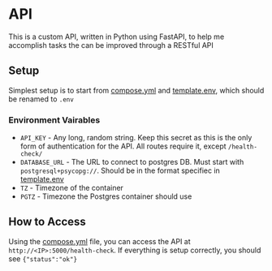 # API
This is a custom API, written in Python using FastAPI, to help me accomplish tasks the can be improved through a RESTful API

## Setup
Simplest setup is to start from [compose.yml](https://github.com/jnstockley/api/blob/dev/compose.yml) and [template.env](https://github.com/jnstockley/api/blob/dev/template.env), which should be renamed to `.env`

### Environment Vairables
- `API_KEY` - Any long, random string. Keep this secret as this is the only form of authentication for the API. All routes require it, except `/health-check/`
- `DATABASE_URL` - The URL to connect to postgres DB. Must start with `postgresql+psycopg://`. Should be in the format specifiec in [template.env](https://github.com/jnstockley/api/blob/dev/template.env)
- `TZ` - Timezone of the container
- `PGTZ` - Timezone the Postgres container should use

## How to Access
Using the [compose.yml](https://github.com/jnstockley/api/blob/dev/compose.yml) file, you can access the API at `http://<IP>:5000/health-check`. If everything is setup correctly, you should see `{"status":"ok"}`
